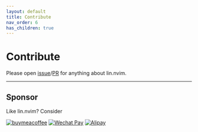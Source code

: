 ```yaml
---
layout: default
title: Contribute
nav_order: 6
has_children: true
---
```


# Contribute

Please open [issue](https://github.com/linrongbin16/lin.nvim/issues/new)/[PR](https://github.com/linrongbin16/lin.nvim/pulls) for anything about lin.nvim.

---

## Sponsor

Like lin.nvim? Consider

[![buymeacoffee](https://img.shields.io/badge/-Buy%20Me%20a%20Coffee-ff5f5f?logo=ko-fi&logoColor=white)](https://www.buymeacoffee.com/linrongbin16)
[![Wechat Pay](https://img.shields.io/badge/-Tip%20Me%20on%20WeChat-brightgreen?logo=wechat&logoColor=white)](/lin.nvim.dev/sponsor)
[![Alipay](https://img.shields.io/badge/-Tip%20Me%20on%20Alipay-blue?logo=alipay&logoColor=white)](/lin.nvim.dev/sponsor)
